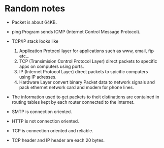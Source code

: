 # Random notes

- Packet is about 64KB.
- ping Program sends ICMP (Internet Control Message Protocol).

- TCP/IP stack looks like
  1. Application Protocol layer for applications such as www, email, ftp etc...
  2. TCP (Transimision Control Protocol Layer) direct packets to specific apps on computers using ports.
  3. IP (Internet Protocol Layer) direct packets to spicific computers using IP adresses.
  4. Hardware Layer convert binary Packet data to network signals and pack ethernet network card and modem for phone lines.

- The information used to get packets to theit distinations are contained in routing tables kept by each router connected to the internet.
- SMTP is connection oriented.
- HTTP  is not connection oriented.
- TCP is connection oriented and reliable.
- TCP header and IP header are each 20 bytes.
